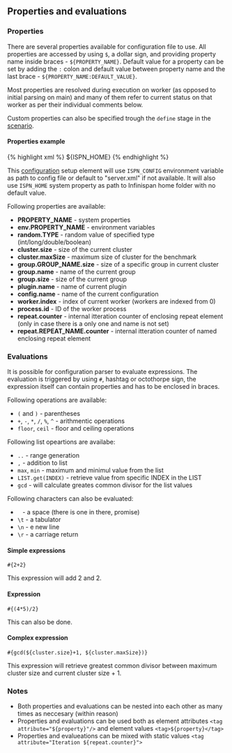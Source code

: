 ---
---

Properties and evaluations
--------------------------

### Properties

There are several properties available for configuration file to use. All properties are accessed by using `$`, a dollar sign, and providing property name inside braces - `${PROPERTY_NAME}`. Default value for a property can be set by adding the `:` colon and default value between property name and the last brace -  `${PROPERTY_NAME:DEFAULT_VALUE}`.
  
Most properties are resolved during execution on worker (as opposed to initial parsing on main) and many of them refer to current status on that worker as per their individual comments below. 
  
Custom properties can also be specified trough the `define` stage in the [scenario](./scenario.html).

#### Properties example

{% highlight xml %}
    <setup group="server" plugin="infinispan80" >
      <server xmlns="urn:radargun:plugins:infinispan80:3.0" file="${env.ISPN_CONFIG:server.xml}" jmx-domain="jboss.datagrid-infinispan">
        <home>${ISPN_HOME}</home>
      </server>
    </setup>
{% endhighlight %}

This [configuration](./configurations.html) setup element will use `ISPN_CONFIG` environment variable as path to config file or default to "server.xml" if not available. It will also use `ISPN_HOME` system property as path to Infinispan home folder with no default value.
  
Following properties are available:
* **PROPERTY_NAME**		- system properties
* **env.PROPERTY_NAME**		- environment variables
* **random.TYPE**		- random value of specified type (int/long/double/boolean)
* **cluster.size**		- size of the current cluster
* **cluster.maxSize**		- maximum size of cluster for the benchmark
* **group.GROUP_NAME.size**	- size of a specific group in current cluster
* **group.name**		- name of the current group
* **group.size**		- size of the current group
* **plugin.name**		- name of current plugin
* **config.name**		- name of the current configuration
* **worker.index**		- index of current worker (workers are indexed from 0)
* **process.id**		- ID of the worker process
* **repeat.counter**		- internal itteration counter of enclosing repeat element (only in case there is a only one and name is not set)
* **repeat.REPEAT_NAME.counter**	- internal itteration counter of named enclosing repeat element

### Evaluations

It is possible for configuration parser to evaluate expressions. The evaluation is triggered by using `#`, hashtag or octothorpe sign, the expression itself can contain properties and has to be enclosed in braces.  
  
Following operations are available:
* `(` and `)`	- parentheses
* `+`, `-`,  `*`, `/`, `%`, `^`	- arithmentic operations
* `floor`, `ceil` - floor and ceiling operations

Following list opeartions are availabe:
* `..`	- range generation
* `,`	- addition to list
* `max`, `min`	- maximum and minimul value from the list
* `LIST.get(INDEX)`	- retrieve value from specific INDEX in the LIST
* `gcd`	- will calculate greates common divisor for the list values

Following characters can also be evaluated:
* ` `	- a space (there is one in there, promise)
* `\t`	- a tabulator
* `\n`	- e new line
* `\r`	- a carriage return


#### Simple expressions

    #{2+2}

This expression will add 2 and 2.

#### Expression

    #{(4*5)/2}

This can also be done.

#### Complex expression

    #{gcd(${cluster.size}+1, ${cluster.maxSize})}

This expression will retrieve greatest common divisor between maximum cluster size and current cluster size + 1.

### Notes
* Both properties and evaluations can be nested into each other as many times as neccesary (within reason)
* Properties and evaluations can be used both as element attributes `<tag attribute="${property}"/>` and element values `<tag>${property}</tag>`
* Properties and evalueations can be mixed with static values `<tag attribute="Iteration ${repeat.counter}">`